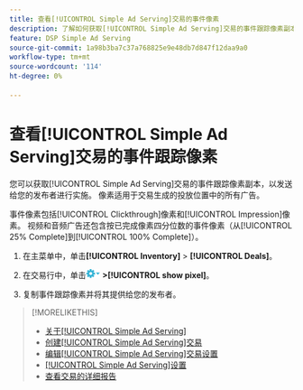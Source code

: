 ```yaml
---
title: 查看[!UICONTROL Simple Ad Serving]交易的事件像素
description: 了解如何获取[!UICONTROL Simple Ad Serving]交易的事件跟踪像素副本。
feature: DSP Simple Ad Serving
source-git-commit: 1a98b3ba7c37a768825e9e48db7d847f12daa9a0
workflow-type: tm+mt
source-wordcount: '114'
ht-degree: 0%

---
```


# 查看[!UICONTROL Simple Ad Serving]交易的事件跟踪像素

您可以获取[!UICONTROL Simple Ad Serving]交易的事件跟踪像素副本，以发送给您的发布者进行实施。 像素适用于交易生成的投放位置中的所有广告。

事件像素包括[!UICONTROL Clickthrough]像素和[!UICONTROL Impression]像素。 视频和音频广告还包含按已完成像素四分位数的事件像素（从[!UICONTROL 25% Complete]到[!UICONTROL 100% Complete]）。

1. 在主菜单中，单击&#x200B;**[!UICONTROL Inventory]** > **[!UICONTROL Deals]**。

1. 在交易行中，单击![选项菜单](/help/dsp/assets/options-menu.png) **>[!UICONTROL show pixel]**。

1. 复制事件跟踪像素并将其提供给您的发布者。

>[!MORELIKETHIS]
>
>* [关于[!UICONTROL Simple Ad Serving]](simple-deal-about.md)
>* [创建[!UICONTROL Simple Ad Serving]交易](simple-deal-create.md)
>* [编辑[!UICONTROL Simple Ad Serving]交易设置](simple-deal-edit.md)
>* [[!UICONTROL Simple Ad Serving]设置](simple-deal-settings.md)
>* [查看交易的详细报告](/help/dsp/inventory/deal-view-report.md)
